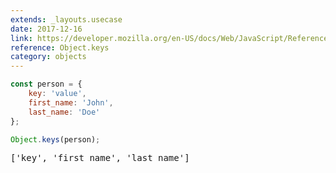 ```yaml
---
extends: _layouts.usecase
date: 2017-12-16
link: https://developer.mozilla.org/en-US/docs/Web/JavaScript/Reference/Global_Objects/Object/keys
reference: Object.keys
category: objects
---
```



```javascript
const person = {
    key: 'value',
    first_name: 'John',
    last_name: 'Doe'
};

Object.keys(person);
```
<pre class="output">['key', 'first_name', 'last_name']</pre>

